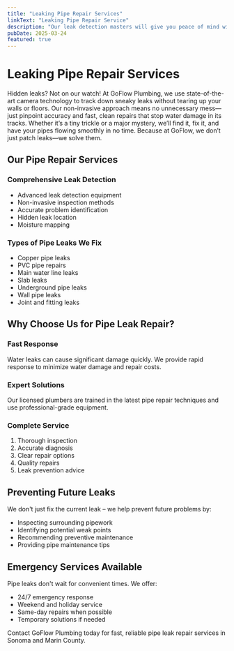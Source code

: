 ```yaml
---
title: "Leaking Pipe Repair Services"
linkText: "Leaking Pipe Repair Service"
description: "Our leak detection masters will give you peace of mind with upfront pricing when repairing your leaking pipe."
pubDate: 2025-03-24
featured: true
---
```


# Leaking Pipe Repair Services

Hidden leaks? Not on our watch! At GoFlow Plumbing, we use state-of-the-art camera technology to track down sneaky leaks without tearing up your walls or floors. Our non-invasive approach means no unnecessary mess—just pinpoint accuracy and fast, clean repairs that stop water damage in its tracks. Whether it’s a tiny trickle or a major mystery, we’ll find it, fix it, and have your pipes flowing smoothly in no time. Because at GoFlow, we don’t just patch leaks—we solve them.

## Our Pipe Repair Services

### Comprehensive Leak Detection
- Advanced leak detection equipment
- Non-invasive inspection methods
- Accurate problem identification
- Hidden leak location
- Moisture mapping

### Types of Pipe Leaks We Fix
- Copper pipe leaks
- PVC pipe repairs
- Main water line leaks
- Slab leaks
- Underground pipe leaks
- Wall pipe leaks
- Joint and fitting leaks

## Why Choose Us for Pipe Leak Repair?

### Fast Response
Water leaks can cause significant damage quickly. We provide rapid response to minimize water damage and repair costs.

### Expert Solutions
Our licensed plumbers are trained in the latest pipe repair techniques and use professional-grade equipment.

### Complete Service
1. Thorough inspection
2. Accurate diagnosis
3. Clear repair options
4. Quality repairs
5. Leak prevention advice

## Preventing Future Leaks

We don't just fix the current leak – we help prevent future problems by:
- Inspecting surrounding pipework
- Identifying potential weak points
- Recommending preventive maintenance
- Providing pipe maintenance tips

## Emergency Services Available

Pipe leaks don't wait for convenient times. We offer:
- 24/7 emergency response
- Weekend and holiday service
- Same-day repairs when possible
- Temporary solutions if needed

Contact GoFlow Plumbing today for fast, reliable pipe leak repair services in Sonoma and Marin County.
